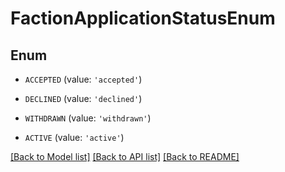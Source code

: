 # FactionApplicationStatusEnum


## Enum

* `ACCEPTED` (value: `'accepted'`)

* `DECLINED` (value: `'declined'`)

* `WITHDRAWN` (value: `'withdrawn'`)

* `ACTIVE` (value: `'active'`)

[[Back to Model list]](../README.md#documentation-for-models) [[Back to API list]](../README.md#documentation-for-api-endpoints) [[Back to README]](../README.md)


